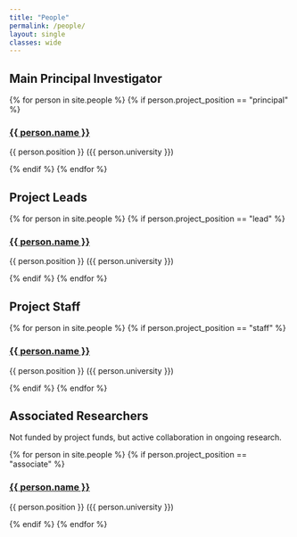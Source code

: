 ```yaml
---
title: "People"
permalink: /people/
layout: single
classes: wide
---
```


## Main Principal Investigator

{% for person in site.people %}
  {% if person.project_position == "principal" %}
  <h3><a href="{{ person.link }}">{{ person.name }}</a> </h3>
  <p>{{ person.position }} ({{ person.university }})</p>
  {% endif %}
{% endfor %}

## Project Leads
{% for person in site.people %}
  {% if person.project_position == "lead" %}
  <h3><a href="{{ person.link }}">{{ person.name }}</a> </h3>
  <p>{{ person.position }} ({{ person.university }})</p>
  {% endif %}
{% endfor %}

## Project Staff
{% for person in site.people %}
  {% if person.project_position == "staff" %}
  <h3><a href="{{ person.link }}">{{ person.name }}</a> </h3>
  <p>{{ person.position }} ({{ person.university }})</p>
  {% endif %}
{% endfor %}

## Associated Researchers
Not funded by project funds, but active collaboration in ongoing research.

{% for person in site.people %}
  {% if person.project_position == "associate" %}
  <h3><a href="{{ person.link }}">{{ person.name }}</a> </h3>
  <p>{{ person.position }} ({{ person.university }})</p>
  {% endif %}
{% endfor %}
